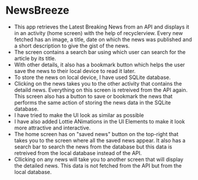 # NewsBreeze
<ul>
<li> This app retrieves the Latest Breaking News from an API and displays it in an activity (home screen) with the help of recyclerview. Every new fetched has an image, a title, date on which the news was published and a short description to give the gist of the news. </li>

<li> The screen contains a search bar using which user can search for the article by its title. </li>

<li> With other details, it also has a bookmark button which helps the user save the news to their local device to read it later. </li>

<li> To store the news on local device, I have used SQLite database. </li>
	
<li> Clicking on the news takes you to the other activity that contains the detaild news. Everything on this screen is retreived from the API again. This screen also has a button to save or bookmark the news that performs the same action of storing the news data in the SQLite database. </li>

<li> I have tried to make the UI look as similar as possible </li>
<li> I have also added Lottie ANimations in the UI Elements to make it look more attractive and interactive. </li>
<li> The home screen has on "saved news" button on the top-right that takes you to the screen where all the saved news appear. It also has a search bar to search the news from the database but this data is retreived from the local database instead of the API. </li>
<li> Cllicking on any news will take you to another screen that will display the detailed news. This data is not fetched from the API but from the local database. </li>
</ul>
